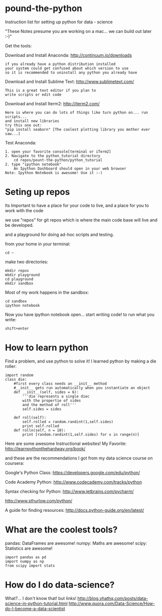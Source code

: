 pound-the-python
================

Instruction list for setting up python for data - science

"These Notes presume you are working on a mac... we can build out later :-)"

Get the tools:


Download and Install Anaconda: http://continuum.io/downloads

	if you already have a python distribution installed
	your system could get confused about which version to use
	so it is recommended to uninstall any python you already have


Download and Install Sublime Text: http://www.sublimetext.com/

	This is a great text editor if you plan to 
	write scripts or edit code


Download and Install Iterm2: http://iterm2.com/

	Here is where you can do lots of things like turn python on... run scripts...
	and install new libraries 
	try this one out:
	"pip install seaborn" [The coolest plotting library you mother ever saw...]

Test Anaconda:

	1. open your favorite console[terminal or iTerm2]
	2. Navigate to the python_tutorial directory
		cd repos/pount-the-python/python_tutorial
	2. type "ipython notebook"
		An Ipython Dashboard should open in your web browser
	Note: Ipython Notebook is awesome! Use it :-)


Seting up repos
===============

Its Important to have a place for your code to live, and a place for you to work with the code

we use "repos" for git repos which is where the main code base will live and be developed.

and a playground for doing ad-hoc scripts and testing.

from your home in your terminal:

	cd ~

make two directories:

	mkdir repos
	mkdir playground
	cd playground
	mkdir sandbox

Most of my work happens in the sandbox:

	cd sandbox
	ipython notebook

Now you have ipython notebook open... start writing code!
to run what you write:

	shift+enter



How to learn python
===================

Find a problem, and use python to solve it!
I learned python by making a die roller:

	import random
	class die:
	    #first every class needs an __init__ method
	    #__init__ gets run automatically when you instantiate an object
	    def __init__(self, sides = 6):
	        '''die represents a single diec
	        with the propertie of sides
	        and the method of roll'''
	        self.sides = sides
	        
	    def roll(self):
	        self.rolled = random.randint(1,self.sides)
	        print self.rolled
	    def rolln(self, n = 10):
	        print [random.randint(1,self.sides) for x in range(n)]


Here are some awesome Instructional websites!
My Favorite: http://learnpythonthehardway.org/book/

and these are the recommendations I got from my data science course on coursera:

Google's Python Class: https://developers.google.com/edu/python/

Code Academy Python: http://www.codecademy.com/tracks/python

Syntax checking for Python: http://www.jetbrains.com/pycharm/

http://www.sthurlow.com/python/

A guide for finding resources: http://docs.python-guide.org/en/latest/



What are the coolest tools?
===========================

pandas: DataFrames are awesome!
numpy: Maths are awesome!
scipy: Statistics are awesome!

	import pandas as pd
	import numpy as np
	from scipy import stats


How do I do data-science?
=========================

What?... I don't know that!
but links!
http://blog.yhathq.com/posts/data-science-in-python-tutorial.html
http://www.quora.com/Data-Science/How-do-I-become-a-data-scientist
